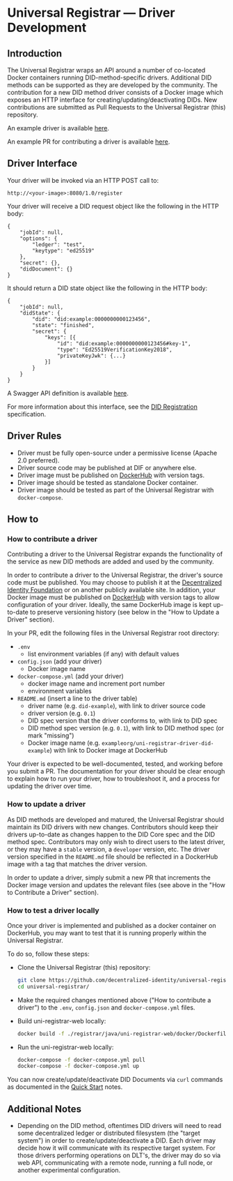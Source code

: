 # Universal Registrar — Driver Development

## Introduction

The Universal Registrar wraps an API around a number of co-located Docker containers running DID-method-specific drivers. Additional DID methods can be supported as they are developed by the community. The contribution for a new DID method driver consists of a Docker image which exposes an HTTP interface for creating/updating/deactivating DIDs. New contributions are submitted as Pull Requests to the Universal Registrar (this) repository.

An example driver is available [here](https://github.com/peacekeeper/uni-registrar-driver-did-example).

An example PR for contributing a driver is available [here](https://github.com/decentralized-identity/universal-registrar/pull/7).

## Driver Interface

Your driver will be invoked via an HTTP POST call to:

`http://<your-image>:8080/1.0/register`

Your driver will receive a DID request object like the following in the HTTP body:

```
{
	"jobId": null,
	"options": {
		"ledger": "test",
		"keytype": "ed25519"
	},
	"secret": {},
	"didDocument": {}
}
```

It should return a DID state object like the following in the HTTP body:

```
{
	"jobId": null,
	"didState": {
		"did": "did:example:0000000000123456",
		"state": "finished",
		"secret": {
			"keys": [{
				"id": "did:example:0000000000123456#key-1",
				"type": "Ed25519VerificationKey2018",
				"privateKeyJwk": {...}
			}]
		}
	}
}
```

A Swagger API definition is available [here](https://github.com/decentralized-identity/universal-registrar/blob/master/swagger/api-driver.yml).

For more information about this interface, see the [DID Registration](https://identity.foundation/did-registration/) specification.

## Driver Rules

- Driver must be fully open-source under a permissive license (Apache 2.0 preferred).
- Driver source code may be published at DIF or anywhere else.
- Driver image must be published on [DockerHub](https://hub.docker.com/) with version tags.
- Driver image should be tested as standalone Docker container.
- Driver image should be tested as part of the Universal Registrar with `docker-compose`.

## How to

### How to contribute a driver

Contributing a driver to the Universal Registrar expands the functionality of the service as new DID methods are added and used by the community.

In order to contribute a driver to the Universal Registrar, the driver's source code must be published. You may choose to publish it at the [Decentralized Identity Foundation](https://github.com/decentralized-identity/universal-registrar/tree/master/drivers) or on another publicly available site. In addition, your Docker image must be published on [DockerHub](https://hub.docker.com/) with version tags to allow configuration of your driver. Ideally, the same DockerHub image is kept up-to-date to preserve versioning history (see below in the "How to Update a Driver" section).

In your PR, edit the following files in the Universal Registrar root directory:

- `.env`
  * list environment variables (if any) with default values
- `config.json` (add your driver)
  * Docker image name
- `docker-compose.yml` (add your driver)
  * docker image name and increment port number
  * environment variables
- `README.md` (insert a line to the driver table)
  * driver name (e.g. `did-example`), with link to driver source code
  * driver version (e.g. `0.1`)
  * DID spec version that the driver conforms to, with link to DID spec
  * DID method spec version (e.g. `0.1`), with link to DID method spec (or mark "missing")
  * Docker image name (e.g. `exampleorg/uni-registrar-driver-did-example`) with link to Docker image at DockerHub

Your driver is expected to be well-documented, tested, and working before you submit a PR. The documentation for your driver should be clear enough to explain how to run your driver, how to troubleshoot it, and a process for updating the driver over time.

### How to update a driver

As DID methods are developed and matured, the Universal Registrar should maintain its DID drivers with new changes. Contributors should keep their drivers up-to-date as changes happen to the DID Core spec and the DID method spec. Contributors may only wish to direct users to the latest driver, or they may have a `stable` version, a `developer` version, etc. The driver version specified in the `README.md` file should be reflected in a DockerHub image with a tag that matches the driver version.

In order to update a driver, simply submit a new PR that increments the Docker image version and updates the relevant files (see above in the "How to Contribute a Driver" section).

### How to test a driver locally

Once your driver is implemented and published as a docker container on DockerHub, you may want to test that it is running properly within the Universal Registrar.

To do so, follow these steps:

- Clone the Universal Registrar (this) repository:

  ```bash
  git clone https://github.com/decentralized-identity/universal-registrar
  cd universal-registrar/
  ```

- Make the required changes mentioned above ("How to contribute a driver") to the `.env`, `config.json` and `docker-compose.yml` files.

- Build uni-registrar-web locally:

  ```bash
  docker build -f ./registrar/java/uni-registrar-web/docker/Dockerfile . -t universalregistrar/uni-registrar-web
  ```

- Run the uni-registrar-web locally:

  ```bash
  docker-compose -f docker-compose.yml pull
  docker-compose -f docker-compose.yml up
  ```

You can now create/update/deactivate DID Documents via `curl` commands as documented in the [Quick Start](https://github.com/decentralized-identity/universal-registrar#quick-start) notes.

## Additional Notes

- Depending on the DID method, oftentimes DID drivers will need to read some decentralized ledger or distributed filesystem (the "target system") in order to create/update/deactivate a DID. Each driver may decide how it will communicate with its respective target system. For those drivers performing operations on DLT's, the driver may do so via web API, communicating with a remote node, running a full node, or another experimental configuration.
